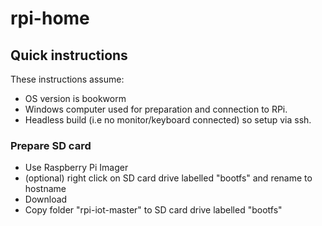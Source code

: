 # rpi-home

## Quick instructions
These instructions assume:
 - OS version is bookworm
 - Windows computer used for preparation and connection to RPi.
 - Headless build (i.e no monitor/keyboard connected) so setup via ssh.
### Prepare SD card
 - Use Raspberry Pi Imager
 - (optional) right click on SD card drive labelled "bootfs" and rename to hostname
 - Download 
 - Copy folder "rpi-iot-master" to SD card drive labelled "bootfs"
 
